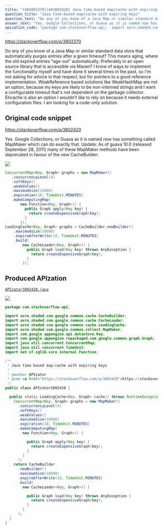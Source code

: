 ```yaml
---
title: "[Q#3802370][A#3802420] Java time-based map/cache with expiring keys"
question_title: "Java time-based map/cache with expiring keys"
question_text: "Do any of you know of a Java Map or similar standard data store that automatically purges entries after a given timeout? This means aging, where the old expired entries “age-out” automatically. Preferably in an open source library that is accessible via Maven? I know of ways to implement the functionality myself and have done it several times in the past, so I'm not asking for advice in that respect, but for pointers to a good reference implementation. WeakReference based solutions like WeakHashMap are not an option, because my keys are likely to be non-interned strings and I want a configurable timeout that's not dependent on the garbage collector. Ehcache is also an option I wouldn't like to rely on because it needs external configuration files. I am looking for a code-only solution."
answer_text: "Yes. Google Collections, or Guava as it is named now has something called MapMaker which can do exactly that. Update: As of guava 10.0 (released September 28, 2011) many of these MapMaker methods have been deprecated in favour of the new CacheBuilder:"
apization_code: "package com.stackoverflow.api;  import avro.shaded.com.google.common.cache.CacheBuilder; import avro.shaded.com.google.common.cache.CacheLoader; import avro.shaded.com.google.common.cache.LoadingCache; import avro.shaded.com.google.common.collect.MapMaker; import com.google.appengine.api.datastore.Key; import com.google.appengine.repackaged.com.google.common.graph.Graph; import java.util.concurrent.ConcurrentMap; import java.util.concurrent.TimeUnit; import net.sf.cglib.core.internal.Function;  /**  * Java time-based map/cache with expiring keys  *  * @author APIzator  * @see <a href=\"https://stackoverflow.com/a/3802420\">https://stackoverflow.com/a/3802420</a>  */ public class APIzator3802420 {    public static LoadingCache<Key, Graph> cache() throws RuntimeException {     ConcurrentMap<Key, Graph> graphs = new MapMaker()       .concurrencyLevel(4)       .softKeys()       .weakValues()       .maximumSize(10000)       .expiration(10, TimeUnit.MINUTES)       .makeComputingMap(         new Function<Key, Graph>() {            public Graph apply(Key key) {             return createExpensiveGraph(key);           }         }       );     return CacheBuilder       .newBuilder()       .maximumSize(10000)       .expireAfterWrite(10, TimeUnit.MINUTES)       .build(         new CacheLoader<Key, Graph>() {            public Graph load(Key key) throws AnyException {             return createExpensiveGraph(key);           }         }       );   } }"
---
```


https://stackoverflow.com/q/3802370

Do any of you know of a Java Map or similar standard data store that automatically purges entries after a given timeout? This means aging, where the old expired entries “age-out” automatically.
Preferably in an open source library that is accessible via Maven?
I know of ways to implement the functionality myself and have done it several times in the past, so I&#x27;m not asking for advice in that respect, but for pointers to a good reference implementation.
WeakReference based solutions like WeakHashMap are not an option, because my keys are likely to be non-interned strings and I want a configurable timeout that&#x27;s not dependent on the garbage collector.
Ehcache is also an option I wouldn&#x27;t like to rely on because it needs external configuration files. I am looking for a code-only solution.



## Original code snippet

https://stackoverflow.com/a/3802420

Yes. Google Collections, or Guava as it is named now has something called MapMaker which can do exactly that.
Update:
As of guava 10.0 (released September 28, 2011) many of these MapMaker methods have been deprecated in favour of the new CacheBuilder:

<div class="code-logo"><img src="/stackoverflow.png" /></div>

```java
ConcurrentMap<Key, Graph> graphs = new MapMaker()
   .concurrencyLevel(4)
   .softKeys()
   .weakValues()
   .maximumSize(10000)
   .expiration(10, TimeUnit.MINUTES)
   .makeComputingMap(
       new Function<Key, Graph>() {
         public Graph apply(Key key) {
           return createExpensiveGraph(key);
         }
       });
LoadingCache<Key, Graph> graphs = CacheBuilder.newBuilder()
    .maximumSize(10000)
    .expireAfterWrite(10, TimeUnit.MINUTES)
    .build(
        new CacheLoader<Key, Graph>() {
          public Graph load(Key key) throws AnyException {
            return createExpensiveGraph(key);
          }
        });
```

## Produced APIzation

[`APIzator3802420.java`](https://github.com/pasqualesalza/apization-temp-data/raw/master/search/APIzator3802420.java)

<div class="code-logo"><img src="/apizator.png" /></div>

```java
package com.stackoverflow.api;

import avro.shaded.com.google.common.cache.CacheBuilder;
import avro.shaded.com.google.common.cache.CacheLoader;
import avro.shaded.com.google.common.cache.LoadingCache;
import avro.shaded.com.google.common.collect.MapMaker;
import com.google.appengine.api.datastore.Key;
import com.google.appengine.repackaged.com.google.common.graph.Graph;
import java.util.concurrent.ConcurrentMap;
import java.util.concurrent.TimeUnit;
import net.sf.cglib.core.internal.Function;

/**
 * Java time-based map/cache with expiring keys
 *
 * @author APIzator
 * @see <a href="https://stackoverflow.com/a/3802420">https://stackoverflow.com/a/3802420</a>
 */
public class APIzator3802420 {

  public static LoadingCache<Key, Graph> cache() throws RuntimeException {
    ConcurrentMap<Key, Graph> graphs = new MapMaker()
      .concurrencyLevel(4)
      .softKeys()
      .weakValues()
      .maximumSize(10000)
      .expiration(10, TimeUnit.MINUTES)
      .makeComputingMap(
        new Function<Key, Graph>() {

          public Graph apply(Key key) {
            return createExpensiveGraph(key);
          }
        }
      );
    return CacheBuilder
      .newBuilder()
      .maximumSize(10000)
      .expireAfterWrite(10, TimeUnit.MINUTES)
      .build(
        new CacheLoader<Key, Graph>() {

          public Graph load(Key key) throws AnyException {
            return createExpensiveGraph(key);
          }
        }
      );
  }
}

```